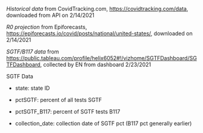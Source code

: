 *Historical data* from CovidTracking.com, https://covidtracking.com/data, downloaded from API on 2/14/2021

*R0 projection* from Epiforecasts, https://epiforecasts.io/covid/posts/national/united-states/, downloaded on 2/14/2021

*SGTF/B117 data* from https://public.tableau.com/profile/helix6052#!/vizhome/SGTFDashboard/SGTFDashboard, collected by EN from dashboard 2/23/2021

  SGTF Data

  - state: state ID	

  - pctSGTF: percent of all tests SGTF	
  
  - pctSGTF_B117: percent of SGTF tests B117
  
  - collection_date: collection date of SGTF pct (B117 pct generally earlier)




